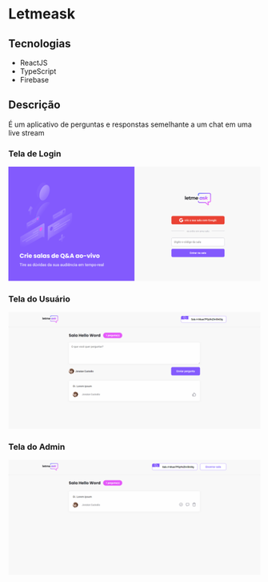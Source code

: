 # Letmeask

## Tecnologias

* ReactJS
* TypeScript
* Firebase

## Descrição

É um aplicativo de perguntas e responstas semelhante a um chat em uma live stream

### Tela de Login
![alt text](https://github.com/jonatan098/nlw6-letmeask/blob/main/docs/LoginScreen.png)

### Tela do Usuário
![alt text](https://github.com/jonatan098/nlw6-letmeask/blob/main/docs/UserScreen.png)

### Tela do Admin
![alt text](https://github.com/jonatan098/nlw6-letmeask/blob/main/docs/AdminScreen.png)
